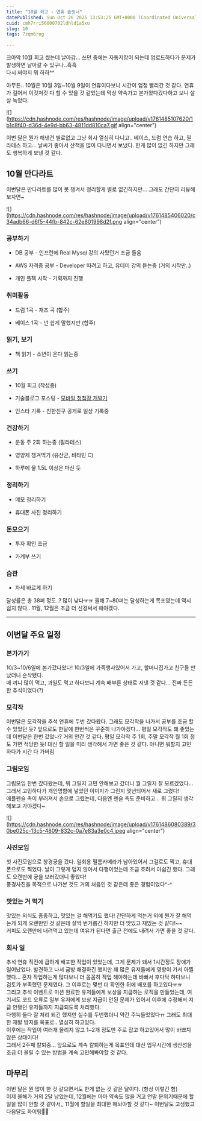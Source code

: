 ```yaml
---
title: "10월 회고 - 연휴 솜씻너"
datePublished: Sun Oct 26 2025 13:53:25 GMT+0000 (Coordinated Universal Time)
cuid: cmh7rri56000702ldhld1a5xu
slug: 10
tags: 7zqm6rog

---
```


크아악 10월 회고 썼는데 날아감… 쓰던 중에는 자동저장이 되는데 업로드하다가 문제가 발생하면 날아갈 수 있구나..흑흑  
다시 써야지 뭐 하하^^

아무튼.. 10월은 10월 3일~10월 9일이 연휴이다보니 시간이 엄청 빨리간 것 같다. 연휴가 길어서 이것저것 다 할 수 있을 것 같았는데 막상 약속가고 본가왔다갔다하고 보니 살살 녹았다.

![](https://cdn.hashnode.com/res/hashnode/image/upload/v1761485107620/1b1c8f40-d36d-4e9d-bb63-4811dd810ca7.gif align="center")

이번 달은 뭔가 해낸건 별로없고 그냥 회사 열심히 다니고.. 베이스, 드럼 연습 하고, 필라테스 하고… 날씨가 좋아서 산책을 많이 다니면서 보냈다. 한게 많이 없긴 하지만 그래도 행복하게 보낸 것 같다.

## 10월 만다라트

이번달은 만다라트를 많이 못 챙겨서 정리할게 별로 없긴하지만… 그래도 간단히 리뷰해보자면~

![](https://cdn.hashnode.com/res/hashnode/image/upload/v1761485406020/c34adb66-d6f5-44fb-842c-62e801998d2f.png align="center")

### 공부하기

* DB 공부 - 인프런에 Real Mysql 강의 사뒀던거 조금 들음
    
* AWS 자격증 공부 - Developer 따려고 하고, 유데미 강의 듣는중 (거의 시작만..)
    
* 개인 플젝 시작 - 기획까지 진행
    

### 취미활동

* 드럼 1곡 - 재즈 곡 (합주)
    
* 베이스 1곡 - 넌 쉽게 말했지만 (합주)
    

### 읽기, 보기

* 책 읽기 - 소년이 온다 읽는중
    

### 쓰기

* 10월 회고 (작성중)
    
* 기술블로그 포스팅 - [모바일 청첩장 개발기](https://subari.hashnode.dev/wedding-card)
    
* 인스타 기록 - 친한친구 공개로 일상 기록중
    

### 건강하기

* 운동 주 2회 하는중 (필라테스)
    
* 영양제 챙겨먹기 (유산균, 비타민 C)
    
* 하루에 물 1.5L 이상은 마신 듯
    

### 정리하기

* 메모 정리하기
    
* 휴대폰 사진 정리하기
    

### 돈모으기

* 투자 확인 조금
    
* 가계부 쓰기
    

### 습관

* 자세 바르게 하기
    

달성률은 총 38퍼 정도..? 많이 낮다ㅠㅠ 올해 7~80퍼는 달성하는게 목표였는데 역시 쉽지 않다.. 11월, 12월은 조금 더 신경써서 해야겠다.

---

## 이번달 주요 일정

### 본가가기

10/3~10/6일에 본가갔다왔다! 10/3일에 가족행사있어서 가고, 할머니집가고 친구들 만났더니 순삭됐다.  
매 끼니 많이 먹고, 과일도 먹고 하다보니 계속 배부른 상태로 지낸 것 같다… 진짜 든든한 추석이었다(?)

### 모각작

이번달은 모각작을 추석 연휴에 두번 갔다왔다. 그래도 모각작을 나가서 공부를 조금 할 수 있었던 듯? 앞으로도 한달에 한번씩은 꾸준히 나가야겠다… 평일 모각작도 꽤 좋았는데 이번달은 한번 갔었나? 거의 안간 것 같다. 평일 모각작 주 1회, 주말 모각작 월 1회 정도 가면 적당한 듯! 대신 할 일을 미리 생각해서 가면 좋은 것 같다. 아니면 뭐할지 고민하다가 시간 다 가버림

### 그림모임

그림모임 한번 갔다왔는데, 뭐 그릴지 고민 안해보고 갔더니 뭘 그릴지 잘 모르겠었다… 그래서 고민하다가 개인명함에 넣었던 이미지가 그린지 몇년되어서 새로 그렸다!  
애플펜슬 촉이 부러져서 손으로 그렸는데, 다음엔 펜슬 촉도 준비하고… 뭐 그릴지 생각해보고 가야겠다~  

![](https://cdn.hashnode.com/res/hashnode/image/upload/v1761486080389/30be025c-13c5-4809-832c-0a7e83a3e0c4.jpeg align="center")

### 사진모임

첫 사진모임으로 창경궁을 갔다. 일회용 필름카메라가 남아있어서 그걸로도 찍고, 휴대폰으로도 찍었다. 날이 그렇게 덥지 않아서 다행이었는데 조금 흐려서 아쉽긴 했다. 그래도 오랜만에 궁을 보러갔더니 좋았다!  
풍경사진을 목적으로 나가본 것도 거의 처음인 것 같은데 좋은 경험이었다^-^

### 맛있는 거 먹기

맛있는 외식도 종종하고, 맛있는 걸 해먹기도 했다! 간단하게 먹는거 외에 뭔가 잘 해먹는게 되게 오랜만인 것 같은데 살짝 번거롭긴 하지만 더 맛있고 재밌는 것 같다!~~  
커피도 오랜만에 내려먹고 있는데 여유가 된다면 출근 전에도 내려서 가면 좋을 것 같다.

### 회사 일

추석 연휴 직전에 급하게 배포한 작업이 있었는데, 그게 문제가 돼서 1시간정도 장애가 일어났었다. 발견하고 나서 금방 해결하긴 했지만 꽤 많은 유저들에게 영향이 가서 아찔했다… 혼자 작업하는게 많다보니 더 꼼꼼히 작업 해야하는데 바빠서 후다닥 하다보니 검토가 부족했던 문제였다. 그 이후로는 몇번 더 확인한 뒤에 배포를 하고있다ㅠㅠ  
그리고 추석 이벤트로 미션 완료한 유저들에게 보상을 지급하는 로직을 만들었는데, 여기서도 코드 오류로 일부 유저에게 보상 지급이 안된 문제가 있어서 이후에 수정해서 지급 안됐던 유저들까지 지급되도록 처리했다.  
다행히 둘다 잘 처리 되긴 했지만 실수를 두번했더니 약간 주눅들었었다ㅠ 그래도 최대한 재발 방지를 목표로.. 열심히 하고있다.  
이후에는 작업이 여러개 몰리지 않고 1~2개 정도만 주로 잡고 하고있어서 많이 바쁘지 않은 상태이다!  
그래서 2주째 칼퇴중… 앞으로도 계속 칼퇴하는게 목표인데 대신 업무시간에 생산성을 조금 더 올릴 수 있는 방법을 계속 고민해봐야할 것 같다.

## 마무리

이번 달은 뭔 많이 한 것 같으면서도 한게 없는 것 같은 달이다. (항상 이렇긴 함)  
이제 올해가 거의 2달 남았는데, 12월에는 아마 약속도 많을 거고 연말 분위기때문에 할 일을 많이 안할 것 같아서,, 11월에 할일을 최대한 해놔야할 것 같다~ 이번달도 고생했고 다음달도 화이팅💪🏻